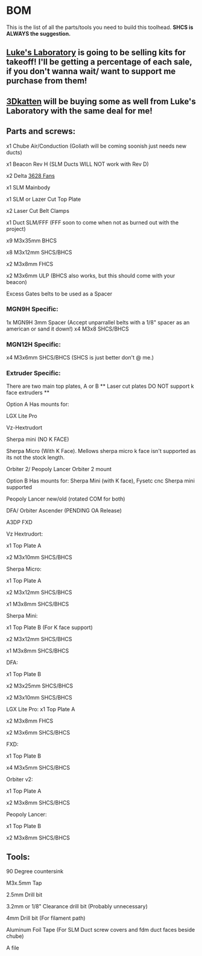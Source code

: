 # BOM
This is the list of all the parts/tools you need to build this toolhead. **SHCS is ALWAYS the suggestion.**

## [Luke's Laboratory](https://lukeslabonline.com/) is going to be selling kits for takeoff! I'll be getting a percentage of each sale, if you don't wanna wait/ want to support me purchase from them!

## [3Dkatten](https://3dkatten.eu/) will be buying some as well from Luke's Laboratory with the same deal for me!

## Parts and screws:
x1 Chube Air/Conduction (Goliath will be coming soonish just needs new ducts)

x1 Beacon Rev H (SLM Ducts WILL NOT work with Rev D)

x2 Delta [3628 Fans](https://www.digikey.ca/en/products/detail/delta-electronics/FFB03612EHNYCL/6580720)

x1 SLM Mainbody

x1 SLM or Lazer Cut Top Plate

x2 Laser Cut Belt Clamps

x1 Duct SLM/FFF (FFF soon to come when not as burned out with the project)

x9 M3x35mm BHCS

x8 M3x12mm SHCS/BHCS

x2 M3x8mm FHCS

x2 M3x6mm ULP (BHCS also works, but this should come with your beacon)

Excess Gates belts to be used as a Spacer

### MGN9H Specific:
1x MGN9H 3mm Spacer (Accept unparrallel belts with a 1/8" spacer as an american or sand it down!)
x4 M3x8 SHCS/BHCS 

### MGN12H Specific:
x4 M3x6mm SHCS/BHCS (SHCS is just better don't @ me.)

### Extruder Specific:

There are two main top plates, A or B
** Laser cut plates DO NOT support k face extruders **

Option A Has mounts for:

LGX Lite Pro

Vz-Hextrudort

Sherpa mini (NO K FACE)

Sherpa Micro (With K Face). Mellows sherpa micro k face isn't supported as its not the stock length.

Orbiter 2/ Peopoly Lancer Orbiter 2 mount

Option B Has mounts for:
Sherpa Mini (with K face), Fysetc cnc Sherpa mini supported

Peopoly Lancer new/old (rotated COM for both)

DFA/ Orbiter Ascender (PENDING OA Release)

A3DP FXD 


Vz Hextrudort:

x1 Top Plate A

x2 M3x10mm SHCS/BHCS


Sherpa Micro:

x1 Top Plate A

x2 M3x12mm SHCS/BHCS

x1 M3x8mm SHCS/BHCS


Sherpa Mini:

x1 Top Plate B (For K face support)

x2 M3x12mm SHCS/BHCS

x1 M3x8mm SHCS/BHCS


DFA:

x1 Top Plate B

x2 M3x25mm SHCS/BHCS

x2 M3x10mm SHCS/BHCS


LGX Lite Pro:
x1 Top Plate A

x2 M3x8mm FHCS

x2 M3x6mm SHCS/BHCS


FXD:

x1 Top Plate B

x4 M3x5mm SHCS/BHCS

Orbiter v2:

x1 Top Plate A

x2 M3x8mm SHCS/BHCS

Peopoly Lancer:

x1 Top Plate B

x2 M3x8mm SHCS/BHCS

## Tools:
90 Degree countersink 

M3x.5mm Tap

2.5mm Drill bit

3.2mm or 1/8" Clearance drill bit (Probably unnecessary)

4mm Drill bit (For filament path)

Aluminum Foil Tape (For SLM Duct screw covers and fdm duct faces beside chube)

A file
